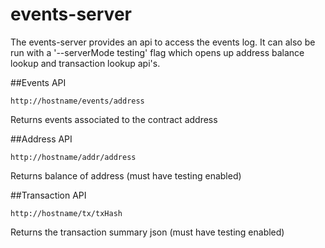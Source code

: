 # events-server

The events-server provides an api to access the events log. It can also be
run with a '--serverMode testing' flag which opens up address balance
lookup and transaction lookup api's.

##Events API

    http://hostname/events/address
Returns events associated to the contract address

##Address API

    http://hostname/addr/address
Returns balance of address (must have testing enabled)

##Transaction API

    http://hostname/tx/txHash 
Returns the transaction summary json (must have testing enabled)